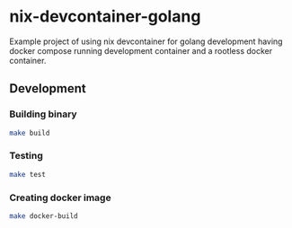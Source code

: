 # nix-devcontainer-golang

Example project of using nix devcontainer for golang development having
docker compose running development container and a rootless docker
container.

## Development

### Building binary

```bash
make build
```

### Testing

```bash
make test
```

### Creating docker image

```bash
make docker-build
```
